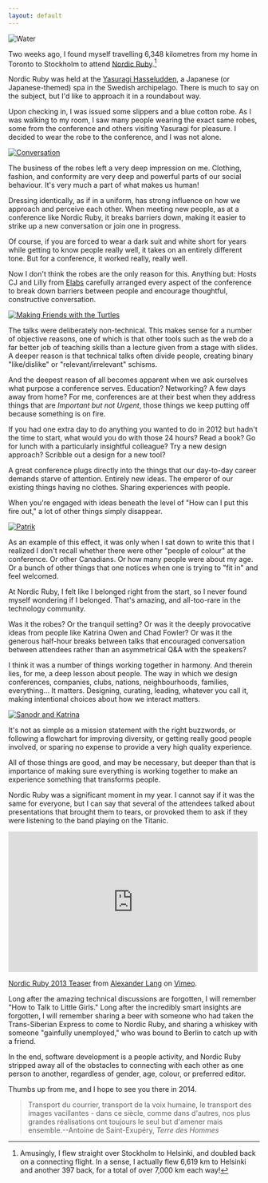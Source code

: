 ```yaml
---
layout: default
---
```


![Water](/assets/images/water.png)

Two weeks ago, I found myself travelling 6,348 kilometres from my home in Toronto to Stockholm to attend [Nordic Ruby][nr].[^distance]

[nr]: http://2013.nordicruby.org

[^distance]: Amusingly, I flew straight over Stockholm to Helsinki, and doubled back on a connecting flight. In a sense, I actually flew 6,619 km to Helsinki and another 397 back, for a total of over 7,000 km each way!

Nordic Ruby was held at the [Yasuragi Hasseludden][yh], a Japanese (or Japanese-themed) spa in the Swedish archipelago. There is much to say on the subject, but I'd like to approach it in a roundabout way.

[yh]: http://www.yasuragi.se

Upon checking in, I was issued some slippers and a blue cotton robe. As I was walking to my room, I saw many people wearing the exact same robes, some from the conference and others visiting Yasuragi for pleasure. I decided to wear the robe to the conference, and I was not alone.

[![Conversation](/assets/images/conversation.jpg)](http://www.flickr.com/photos/elabsse/9023805673/)

The business of the robes left a very deep impression on me. Clothing, fashion, and conformity are very deep and powerful parts of our social behaviour. It's very much a part of what makes us human!

Dressing identically, as if in a uniform, has strong influence on how we approach and perceive each other. When meeting new people, as at a conference like Nordic Ruby, it breaks barriers down, making it easier to strike up a new conversation or join one in progress.

Of course, if you are forced to wear a dark suit and white short for years while getting to know people really well, it takes on an entirely different tone. But for a conference, it worked really, really well.

Now I don't think the robes are the only reason for this. Anything but: Hosts CJ and Lilly from [Elabs](http://elabs.se) carefully arranged every aspect of the conference to break down barriers between people and encourage thoughtful, constructive conversation.

[![Making Friends with the Turtles](/assets/images/making-friends.jpg)](https://twitter.com/jessabean/status/343286787390726145/photo/1)

The talks were deliberately non-technical. This makes sense for a number of objective reasons, one of which is that other tools such as the web do a far better job of teaching skills than a lecture given from a stage with slides. A deeper reason is that technical talks often divide people, creating binary "like/dislike" or "relevant/irrelevant" schisms.

And the deepest reason of all becomes apparent when we ask ourselves what purpose a conference serves. Education? Networking? A few days away from home? For me, conferences are at their best when they address things that are *Important but not Urgent*, those things we keep putting off because something is on fire.

If you had one extra day to do anything you wanted to do in 2012 but hadn't the time to start, what would you do with those 24 hours? Read a book? Go for lunch with a particularly insightful colleague? Try a new design approach? Scribble out a design for a new tool?

A great conference plugs directly into the things that our day-to-day career demands starve of attention. Entirely new ideas. The emperor of our existing things having no clothes. Sharing experiences with people.

When you're engaged with ideas beneath the level of "How can I put this fire out," a lot of other things simply disappear.

[![Patrik](/assets/images/patrik.jpg)](http://www.flickr.com/photos/elabsse/9026034704/)

As an example of this effect, it was only when I sat down to write this that I realized I don't recall whether there were other "people of colour" at the conference. Or other Canadians. Or how many people were about my age. Or a bunch of other things that one notices when one is trying to "fit in" and feel welcomed.

At Nordic Ruby, I felt like I belonged right from the start, so I never found myself wondering if I belonged. That's amazing, and all-too-rare in the technology community.

Was it the robes? Or the tranquil setting? Or was it the deeply provocative ideas from people like Katrina Owen and  Chad Fowler? Or was it the generous half-hour breaks between talks that encouraged conversation between attendees rather than an asymmetrical Q&A with the speakers?

I think it was a number of things working together in harmony. And therein lies, for me, a deep lesson about people. The way in which we design conferences, companies, clubs, nations, neighbourhoods, families, everything... It matters. Designing, curating, leading, whatever you call it, making intentional choices about how we interact matters.

[![Sanodr and Katrina](/assets/images/sandor-and-katrina.jpg)](http://www.flickr.com/photos/elabsse/9023807307/)

It's not as simple as a mission statement with the right buzzwords, or following a flowchart for improving diversity, or getting really good people involved, or sparing no expense to provide a very high quality experience.

All of those things are good, and may be necessary, but deeper than that is importance of making sure everything is working together to make an experience something that transforms people.

Nordic Ruby was a significant moment in my year. I cannot say if it was the same for everyone, but I can say that several of the attendees talked about presentations that brought them to tears, or provoked them to ask if they were listening to the band playing on the Titanic.

<iframe src="http://player.vimeo.com/video/68478335" width="500" height="281" frameborder="0" webkitAllowFullScreen mozallowfullscreen allowFullScreen></iframe> <p><a href="http://vimeo.com/68478335">Nordic Ruby 2013 Teaser</a> from <a href="http://vimeo.com/langalex">Alexander Lang</a> on <a href="http://vimeo.com">Vimeo</a>.</p>

Long after the amazing technical discussions are forgotten, I will remember "How to Talk to Little Girls." Long after the incredibly smart insights are forgotten, I will remember sharing a beer with someone who had taken the Trans-Siberian Express to come to Nordic Ruby, and sharing a whiskey with someone "gainfully unemployed," who was bound to Berlin to catch up with a friend.

In the end, software development is a people activity, and Nordic Ruby stripped away all of the obstacles to connecting with each other as one person to another, regardless of gender, age, colour, or preferred editor.

Thumbs up from me, and I hope to see you there in 2014.

> Transport du courrier, transport de la voix humaine, le transport des images vacillantes - dans ce siècle, comme dans d'autres, nos plus grandes réalisations ont toujours le seul but d'amener mais ensemble.--Antoine de Saint-Exupéry, *Terre des Hommes*